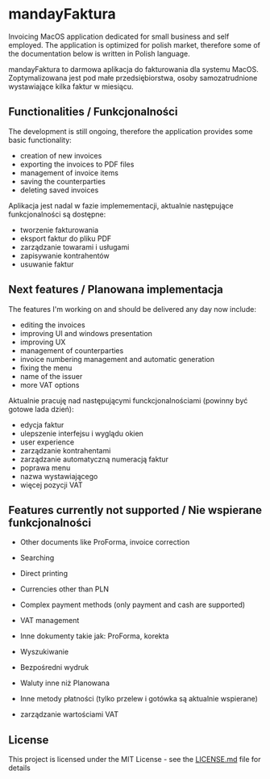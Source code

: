 # mandayFaktura
Invoicing MacOS application dedicated for small business and self employed.
The application is optimized for polish market, therefore some of the documentation below is written in Polish language.

mandayFaktura to darmowa aplikacja do fakturowania dla systemu MacOS.
Zoptymalizowana jest pod małe przedsiębiorstwa, osoby samozatrudnione wystawiające kilka faktur w miesiącu.

## Functionalities / Funkcjonalności
The development is still ongoing, therefore the application provides some basic functionality:
- creation of new invoices
- exporting the invoices to PDF files
- management of invoice items
- saving the counterparties
- deleting saved invoices


Aplikacja jest nadal w fazie implemementacji, aktualnie następujące funkcjonalności są dostępne:
- tworzenie fakturowania
- eksport faktur do pliku PDF
- zarządzanie towarami i usługami
- zapisywanie kontrahentów
- usuwanie faktur

## Next features / Planowana implementacja
The features I'm working on and should be delivered any day now include:
- editing the invoices
- improving UI and windows presentation
- improving UX
- management of counterparties
- invoice numbering management and automatic generation
- fixing the menu
- name of the issuer
- more VAT options

Aktualnie pracuję nad następującymi funckcjonalnościami (powinny być gotowe lada dzień):
- edycja faktur
- ulepszenie interfejsu i wyglądu okien
- user experience
- zarządzanie kontrahentami
- zarządzanie automatyczną numeracją faktur
- poprawa menu
- nazwa wystawiającego
- więcej pozycji VAT

## Features currently not supported / Nie wspierane funkcjonalności
- Other documents like ProForma, invoice correction
- Searching
- Direct printing
- Currencies other than PLN
- Complex payment methods (only payment and cash are supported)
- VAT management

- Inne dokumenty takie jak: ProForma, korekta
- Wyszukiwanie
- Bezpośredni wydruk
- Waluty inne niż Planowana
- Inne metody płatności (tylko przelew i gotówka są aktualnie wspierane)
- zarządzanie wartościami VAT


## License

This project is licensed under the MIT License - see the [LICENSE.md](LICENSE.md) file for details
